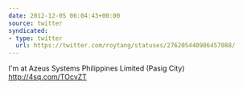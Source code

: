 ```yaml
---
date: 2012-12-05 06:04:43+00:00
source: twitter
syndicated:
- type: twitter
  url: https://twitter.com/roytang/statuses/276205440906457088/
---
```


I'm at Azeus Systems Philippines Limited (Pasig City) http://4sq.com/TOcvZT